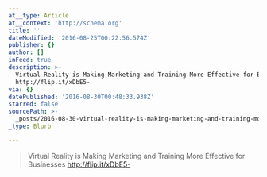 ```yaml
---
at__type: Article
at__context: 'http://schema.org'
title: ''
dateModified: '2016-08-25T00:22:56.574Z'
publisher: {}
author: []
inFeed: true
description: >-
  Virtual Reality is Making Marketing and Training More Effective for Businesses
  http://flip.it/xDbE5-
via: {}
datePublished: '2016-08-30T00:48:33.938Z'
starred: false
sourcePath: >-
  _posts/2016-08-30-virtual-reality-is-making-marketing-and-training-more-effect.md
_type: Blurb

---
```

> Virtual Reality is Making Marketing and Training More Effective for Businesses http://flip.it/xDbE5-